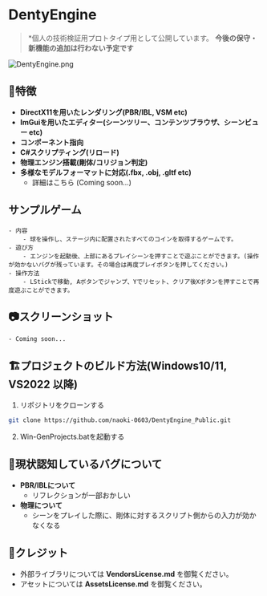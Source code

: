 # DentyEngine
>*個人の技術検証用プロトタイプ用として公開しています。
>**今後の保守・新機能の追加は行わない予定です**

![DentyEngine.png](DentyEngine.png)

## 🔨特徴
- **DirectX11を用いたレンダリング(PBR/IBL, VSM etc)**
- **ImGuiを用いたエディター(シーンツリー、コンテンツブラウザ、シーンビュー etc)**
- **コンポーネント指向**
- **C#スクリプティング(リロード)**
- **物理エンジン搭載(剛体/コリジョン判定)**
- **多様なモデルフォーマットに対応(.fbx, .obj, .gltf etc)**
    - 詳細はこちら (Coming soon...)

## サンプルゲーム
    - 内容
        - 球を操作し、ステージ内に配置されたすべてのコインを取得するゲームです。
    - 遊び方
        - エンジンを起動後、上部にあるプレイシーンを押すことで遊ぶことができます。(操作が効かないバグが残っています。その場合は再度プレイボタンを押してください。)
    - 操作方法
        - LStickで移動, Aボタンでジャンプ、Yでリセット、クリア後Xボタンを押すことで再度遊ぶことができます。

## 📷️スクリーンショット
    - Coming soon...

## 🏗️プロジェクトのビルド方法(Windows10/11, VS2022 以降)
1. リポジトリをクローンする
```bash
git clone https://github.com/naoki-0603/DentyEngine_Public.git
```
2. Win-GenProjects.batを起動する

## 🐛現状認知しているバグについて
- **PBR/IBLについて**
    - リフレクションが一部おかしい
- **物理について**
    - シーンをプレイした際に、剛体に対するスクリプト側からの入力が効かなくなる

## 🙏クレジット
- 外部ライブラリについては **VendorsLicense.md** を御覧ください。
- アセットについては **AssetsLicense.md** を御覧ください。
